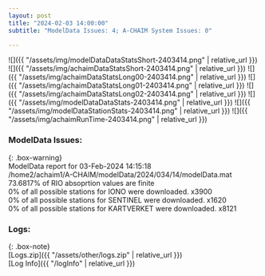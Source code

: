 ```yaml
---
layout: post
title: "2024-02-03 14:00:00"
subtitle: "ModelData Issues: 4; A-CHAIM System Issues: 0"

---
```


![]({{ "/assets/img/modelDataDataStatsShort-2403414.png" | relative_url }})
![]({{ "/assets/img/achaimDataStatsShort-2403414.png" | relative_url }})
![]({{ "/assets/img/achaimDataStatsLong00-2403414.png" | relative_url }})
![]({{ "/assets/img/achaimDataStatsLong01-2403414.png" | relative_url }})
![]({{ "/assets/img/achaimDataStatsLong02-2403414.png" | relative_url }})
![]({{ "/assets/img/modelDataDataStats-2403414.png" | relative_url }})
![]({{ "/assets/img/modelDataStationStats-2403414.png" | relative_url }})
![]({{ "/assets/img/achaimRunTime-2403414.png" | relative_url }})


### ModelData Issues:  
  
{: .box-warning}  
 ModelData report for 03-Feb-2024 14:15:18   
 /home2/achaim1/A-CHAIM/modelData/2024/034/14/modelData.mat   
 73.6817% of RIO absoprtion values are finite   
 0% of all possible stations for IONO were downloaded. x3900   
 0% of all possible stations for SENTINEL were downloaded. x1620   
 0% of all possible stations for KARTVERKET were downloaded. x8121   
  


### Logs:  
  
{: .box-note}  
[Logs.zip]({{ "/assets/other/logs.zip" | relative_url }})  
[Log Info]({{ "/logInfo" | relative_url }})  
